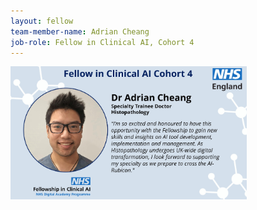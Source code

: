 ```yaml
---
layout: fellow
team-member-name: Adrian Cheang
job-role: Fellow in Clinical AI, Cohort 4
---
```

<img src="/assets/img/fellow/card/adrian-cheang-quote.jpg" alt="Alt text" style="width:75%;">